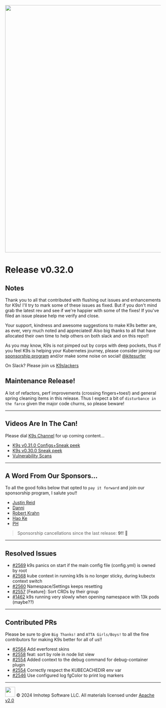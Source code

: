 <img src="https://raw.githubusercontent.com/Ya-hwon/k9s/master/assets/k9s.png" align="center" width="800" height="auto"/>

# Release v0.32.0

## Notes

Thank you to all that contributed with flushing out issues and enhancements for K9s!
I'll try to mark some of these issues as fixed. But if you don't mind grab the latest rev
and see if we're happier with some of the fixes!
If you've filed an issue please help me verify and close.

Your support, kindness and awesome suggestions to make K9s better are, as ever, very much noted and appreciated!
Also big thanks to all that have allocated their own time to help others on both slack and on this repo!!

As you may know, K9s is not pimped out by corps with deep pockets, thus if you feel K9s is helping your Kubernetes journey,
please consider joining our [sponsorship program](https://github.com/sponsors/derailed) and/or make some noise on social! [@kitesurfer](https://twitter.com/kitesurfer)

On Slack? Please join us [K9slackers](https://join.slack.com/t/k9sers/shared_invite/enQtOTA5MDEyNzI5MTU0LWQ1ZGI3MzliYzZhZWEyNzYxYzA3NjE0YTk1YmFmNzViZjIyNzhkZGI0MmJjYzhlNjdlMGJhYzE2ZGU1NjkyNTM)

## Maintenance Release!

A lot of refactors, perf improvements (crossing fingers+toes!) and general spring cleaning items in this release.
Thus I expect a bit of `disturbance in the farce` given the major code churns, so please beware!

---

## Videos Are In The Can!

Please dial [K9s Channel](https://www.youtube.com/channel/UC897uwPygni4QIjkPCpgjmw) for up coming content...

* [K9s v0.31.0 Configs+Sneak peek](https://youtu.be/X3444KfjguE)
* [K9s v0.30.0 Sneak peek](https://youtu.be/mVBc1XneRJ4)
* [Vulnerability Scans](https://youtu.be/ULkl0MsaidU)

---

## A Word From Our Sponsors...

To all the good folks below that opted to `pay it forward` and join our sponsorship program, I salute you!!

* [Justin Reid](https://github.com/jmreid)
* [Danni](https://github.com/danninov)
* [Robert Krahn](https://github.com/rksm)
* [Hao Ke](https://github.com/kehao95)
* [PH](https://github.com/raphael-com-ph)

> Sponsorship cancellations since the last release: **9!!** 🥹

---

## Resolved Issues

* [#2569](https://github.com/Ya-hwon/k9s/issues/2569) k9s panics on start if the main config file (config.yml) is owned by root
* [#2568](https://github.com/Ya-hwon/k9s/issues/2568) kube context in running k9s is no longer sticky, during kubectx context switch
* [#2560](https://github.com/Ya-hwon/k9s/issues/2560) Namespace/Settings keeps resetting
* [#2557](https://github.com/Ya-hwon/k9s/issues/2557) [Feature]: Sort CRDs by their group
* [#1462](https://github.com/Ya-hwon/k9s/issues/1462) k9s running very slowly when opening namespace with 13k pods (maybe??)

---

## Contributed PRs

Please be sure to give `Big Thanks!` and `ATTA Girls/Boys!` to all the fine contributors for making K9s better for all of us!!

* [#2564](https://github.com/Ya-hwon/k9s/pull/2564) Add everforest skins
* [#2558](https://github.com/Ya-hwon/k9s/pull/2558) feat: sort by role in node list view
* [#2554](https://github.com/Ya-hwon/k9s/pull/2554) Added context to the debug command for debug-container plugin
* [#2554](https://github.com/Ya-hwon/k9s/pull/2554) Correctly respect the KUBECACHEDIR env var
* [#2546](https://github.com/Ya-hwon/k9s/pull/2546) Use configured log fgColor to print log markers

---

<img src="https://raw.githubusercontent.com/Ya-hwon/k9s/master/assets/imhotep_logo.png" width="32" height="auto"/> © 2024 Imhotep Software LLC. All materials licensed under [Apache v2.0](http://www.apache.org/licenses/LICENSE-2.0)